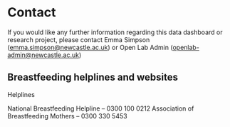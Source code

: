 # Contact

If you would like any further information regarding this data dashboard or research project, please contact Emma Simpson (emma.simpson@newcastle.ac.uk) or Open Lab Admin (openlab-admin@newcastle.ac.uk)


## Breastfeeding helplines and websites

Helplines

National Breastfeeding Helpline – 0300 100 0212
Association of Breastfeeding Mothers – 0300 330 5453
